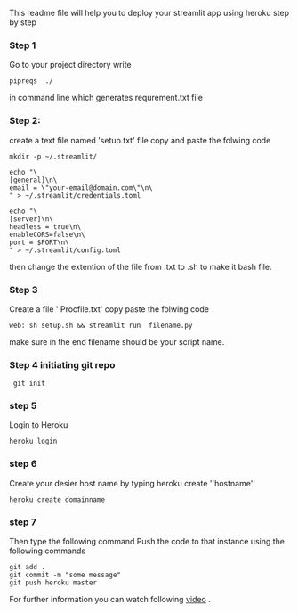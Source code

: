 This readme file will help you to deploy your streamlit app using heroku step by step

### Step 1 

Go to your project directory 
write  


    pipreqs  ./  

in command line which generates requrement.txt file 



### Step 2:

create a text file named 'setup.txt' file 
copy and paste the folwing code

    mkdir -p ~/.streamlit/
    
    echo "\
    [general]\n\
    email = \"your-email@domain.com\"\n\
    " > ~/.streamlit/credentials.toml
    
    echo "\
    [server]\n\
    headless = true\n\
    enableCORS=false\n\
    port = $PORT\n\
    " > ~/.streamlit/config.toml


then change the extention of the file from .txt to .sh to make it bash file. 


### Step 3 

Create a file ' Procfile.txt'
copy paste the folwing code

    web: sh setup.sh && streamlit run  filename.py


make sure in the end filename should be your script name.
 

### Step 4 initiating git repo



     git init



### step 5

Login to Heroku


    heroku login


### step 6

Create your desier host name by typing heroku create ''hostname'' 


    heroku create domainname



### step 7

Then type the following command 
Push the code to that instance using the following commands


    git add .
    git commit -m "some message"
    git push heroku master


For further information you can watch following [video](https://www.youtube.com/watch?v=nJHrSvYxzjE&list=PLuM-0SV1yHyoo9AKJI5a6JyGgu5V6ZXjj&index=8) . 

